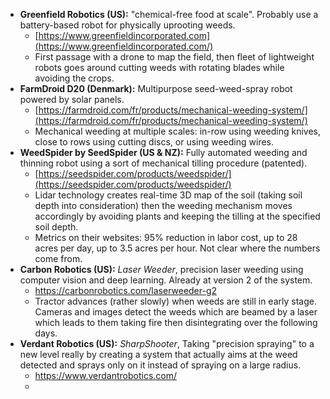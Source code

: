- **Greenfield Robotics (US):** "chemical-free food at scale". Probably use a battery-based robot for physically uprooting weeds. 
	- [https://www.greenfieldincorporated.com](https://www.greenfieldincorporated.com/)
	- First passage with a drone to map the field, then fleet of lightweight robots goes around cutting weeds with rotating blades while avoiding the crops.
- **FarmDroid D20 (Denmark):** Multipurpose seed-weed-spray robot powered by solar panels. 
	- [https://farmdroid.com/fr/products/mechanical-weeding-system/](https://farmdroid.com/fr/products/mechanical-weeding-system/)
	- Mechanical weeding at multiple scales: in-row using weeding knives, close to rows using cutting discs, or using weeding wires.
- **WeedSpider by SeedSpider (US & NZ):** Fully automated weeding and thinning robot using a sort of mechanical tilling procedure (patented). 
	- [https://seedspider.com/products/weedspider/](https://seedspider.com/products/weedspider/)
	- Lidar technology creates real-time 3D map of the soil (taking soil depth into consideration) then the weeding mechanism moves accordingly by avoiding plants and keeping the tilling at the specified soil depth.
	- Metrics on their websites: 95% reduction in labor cost, up to 28 acres per day, up to 3.5 acres per hour. Not clear where the numbers come from.
- **Carbon Robotics (US):** *Laser Weeder*, precision laser weeding using computer vision and deep learning. Already at version 2 of the system.
	- https://carbonrobotics.com/laserweeder-g2
	- Tractor advances (rather slowly) when weeds are still in early stage. Cameras and images detect the weeds which are beamed by a laser which leads to them taking fire then disintegrating over the following days. 
- **Verdant Robotics (US):** *SharpShooter*, Taking "precision spraying" to a new level really by creating a system that actually aims at the weed detected and sprays only on it instead of spraying on a large radius.
	- https://www.verdantrobotics.com/
	- 